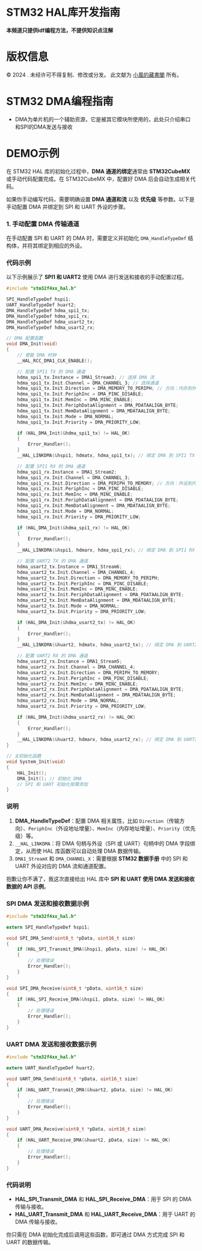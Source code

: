 # STM32 HAL库开发指南
**本频道只提供idf编程方法，不提供知识点注解**

# 版权信息

© 2024 . 未经许可不得复制、修改或分发。 此文献为 [小風的藏書閣](https://t.me/xfp2333) 所有。

# STM32 DMA编程指南

- DMA为单片机的一个辅助资源，它是被其它模块所使用的，此处只介绍串口和SPI的DMA发送与接收

# DEMO示例

在 STM32 HAL 库的初始化过程中，**DMA 通道的绑定**通常由 **STM32CubeMX** 或手动代码配置完成。在 STM32CubeMX 中，配置好 DMA 后会自动生成相关代码。

如果你手动编写代码，需要明确设置 **DMA 通道和流** 以及 **优先级** 等参数。以下是手动配置 DMA 并绑定到 SPI 和 UART 外设的步骤。

### 1. 手动配置 DMA 传输通道

在手动配置 SPI 和 UART 的 DMA 时，需要定义并初始化 `DMA_HandleTypeDef` 结构体，并将其绑定到相应的外设。

### 代码示例

以下示例展示了 **SPI1 和 UART2** 使用 DMA 进行发送和接收的手动配置过程。

```c
#include "stm32f4xx_hal.h"

SPI_HandleTypeDef hspi1;
UART_HandleTypeDef huart2;
DMA_HandleTypeDef hdma_spi1_tx;
DMA_HandleTypeDef hdma_spi1_rx;
DMA_HandleTypeDef hdma_usart2_tx;
DMA_HandleTypeDef hdma_usart2_rx;

// DMA 配置函数
void DMA_Init(void)
{
    // 使能 DMA 时钟
    __HAL_RCC_DMA1_CLK_ENABLE();

    // 配置 SPI1 TX 的 DMA 通道
    hdma_spi1_tx.Instance = DMA1_Stream3; // 选择 DMA 流
    hdma_spi1_tx.Init.Channel = DMA_CHANNEL_3; // 选择通道
    hdma_spi1_tx.Init.Direction = DMA_MEMORY_TO_PERIPH; // 方向：内存到外设
    hdma_spi1_tx.Init.PeriphInc = DMA_PINC_DISABLE;
    hdma_spi1_tx.Init.MemInc = DMA_MINC_ENABLE;
    hdma_spi1_tx.Init.PeriphDataAlignment = DMA_PDATAALIGN_BYTE;
    hdma_spi1_tx.Init.MemDataAlignment = DMA_MDATAALIGN_BYTE;
    hdma_spi1_tx.Init.Mode = DMA_NORMAL;
    hdma_spi1_tx.Init.Priority = DMA_PRIORITY_LOW;

    if (HAL_DMA_Init(&hdma_spi1_tx) != HAL_OK)
    {
        Error_Handler();
    }
    __HAL_LINKDMA(&hspi1, hdmatx, hdma_spi1_tx); // 绑定 DMA 到 SPI1 TX

    // 配置 SPI1 RX 的 DMA 通道
    hdma_spi1_rx.Instance = DMA1_Stream2;
    hdma_spi1_rx.Init.Channel = DMA_CHANNEL_3;
    hdma_spi1_rx.Init.Direction = DMA_PERIPH_TO_MEMORY; // 方向：外设到内存
    hdma_spi1_rx.Init.PeriphInc = DMA_PINC_DISABLE;
    hdma_spi1_rx.Init.MemInc = DMA_MINC_ENABLE;
    hdma_spi1_rx.Init.PeriphDataAlignment = DMA_PDATAALIGN_BYTE;
    hdma_spi1_rx.Init.MemDataAlignment = DMA_MDATAALIGN_BYTE;
    hdma_spi1_rx.Init.Mode = DMA_NORMAL;
    hdma_spi1_rx.Init.Priority = DMA_PRIORITY_LOW;

    if (HAL_DMA_Init(&hdma_spi1_rx) != HAL_OK)
    {
        Error_Handler();
    }
    __HAL_LINKDMA(&hspi1, hdmarx, hdma_spi1_rx); // 绑定 DMA 到 SPI1 RX

    // 配置 UART2 TX 的 DMA 通道
    hdma_usart2_tx.Instance = DMA1_Stream6;
    hdma_usart2_tx.Init.Channel = DMA_CHANNEL_4;
    hdma_usart2_tx.Init.Direction = DMA_MEMORY_TO_PERIPH;
    hdma_usart2_tx.Init.PeriphInc = DMA_PINC_DISABLE;
    hdma_usart2_tx.Init.MemInc = DMA_MINC_ENABLE;
    hdma_usart2_tx.Init.PeriphDataAlignment = DMA_PDATAALIGN_BYTE;
    hdma_usart2_tx.Init.MemDataAlignment = DMA_MDATAALIGN_BYTE;
    hdma_usart2_tx.Init.Mode = DMA_NORMAL;
    hdma_usart2_tx.Init.Priority = DMA_PRIORITY_LOW;

    if (HAL_DMA_Init(&hdma_usart2_tx) != HAL_OK)
    {
        Error_Handler();
    }
    __HAL_LINKDMA(&huart2, hdmatx, hdma_usart2_tx); // 绑定 DMA 到 UART2 TX

    // 配置 UART2 RX 的 DMA 通道
    hdma_usart2_rx.Instance = DMA1_Stream5;
    hdma_usart2_rx.Init.Channel = DMA_CHANNEL_4;
    hdma_usart2_rx.Init.Direction = DMA_PERIPH_TO_MEMORY;
    hdma_usart2_rx.Init.PeriphInc = DMA_PINC_DISABLE;
    hdma_usart2_rx.Init.MemInc = DMA_MINC_ENABLE;
    hdma_usart2_rx.Init.PeriphDataAlignment = DMA_PDATAALIGN_BYTE;
    hdma_usart2_rx.Init.MemDataAlignment = DMA_MDATAALIGN_BYTE;
    hdma_usart2_rx.Init.Mode = DMA_NORMAL;
    hdma_usart2_rx.Init.Priority = DMA_PRIORITY_LOW;

    if (HAL_DMA_Init(&hdma_usart2_rx) != HAL_OK)
    {
        Error_Handler();
    }
    __HAL_LINKDMA(&huart2, hdmarx, hdma_usart2_rx); // 绑定 DMA 到 UART2 RX
}

// 主初始化函数
void System_Init(void)
{
    HAL_Init();
    DMA_Init(); // 初始化 DMA
    // SPI 和 UART 初始化按需添加
}
```

### 说明

1. **DMA_HandleTypeDef**：配置 DMA 相关属性，比如 `Direction`（传输方向）、`PeriphInc`（外设地址增量）、`MemInc`（内存地址增量）、`Priority`（优先级）等。
2. `__HAL_LINKDMA`：将 DMA 句柄与外设（SPI 或 UART）句柄中的 DMA 字段绑定，从而使 HAL 库函数可以自动处理 DMA 数据传输。
3. `DMA1_StreamX` 和 `DMA_CHANNEL_X`：需要根据 **STM32 数据手册** 中的 SPI 和 UART 外设对应的 DMA 流和通道配置。


抱歉让你不满了，我这次直接给出 HAL 库中 **SPI 和 UART 使用 DMA 发送和接收数据的 API 示例**。

### SPI DMA 发送和接收数据示例

```c
#include "stm32f4xx_hal.h"

extern SPI_HandleTypeDef hspi1;

void SPI_DMA_Send(uint8_t *pData, uint16_t size)
{
    if (HAL_SPI_Transmit_DMA(&hspi1, pData, size) != HAL_OK)
    {
        // 处理错误
        Error_Handler();
    }
}

void SPI_DMA_Receive(uint8_t *pData, uint16_t size)
{
    if (HAL_SPI_Receive_DMA(&hspi1, pData, size) != HAL_OK)
    {
        // 处理错误
        Error_Handler();
    }
}
```

### UART DMA 发送和接收数据示例

```c
#include "stm32f4xx_hal.h"

extern UART_HandleTypeDef huart2;

void UART_DMA_Send(uint8_t *pData, uint16_t size)
{
    if (HAL_UART_Transmit_DMA(&huart2, pData, size) != HAL_OK)
    {
        // 处理错误
        Error_Handler();
    }
}

void UART_DMA_Receive(uint8_t *pData, uint16_t size)
{
    if (HAL_UART_Receive_DMA(&huart2, pData, size) != HAL_OK)
    {
        // 处理错误
        Error_Handler();
    }
}
```

### 代码说明

- **HAL_SPI_Transmit_DMA** 和 **HAL_SPI_Receive_DMA**：用于 SPI 的 DMA 传输与接收。
- **HAL_UART_Transmit_DMA** 和 **HAL_UART_Receive_DMA**：用于 UART 的 DMA 传输与接收。
  
你只需在 DMA 初始化完成后调用这些函数，即可通过 DMA 方式完成 SPI 和 UART 的数据传输。